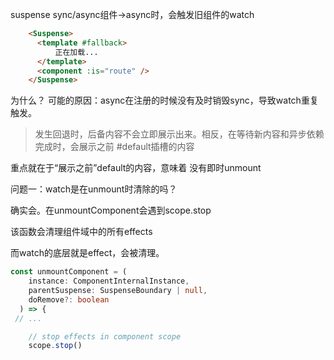 suspense
sync/async组件->async时，会触发旧组件的watch
```html
    <Suspense>
      <template #fallback>
          正在加载...
      </template>
      <component :is="route" />
    </Suspense>
```

为什么？
可能的原因：async在注册的时候没有及时销毁sync，导致watch重复触发。

> 发生回退时，后备内容不会立即展示出来。相反，<Suspense>在等待新内容和异步依赖完成时，会展示之前 #default插槽的内容

重点就在于“展示之前”default的内容，意味着 没有即时unmount

问题一：watch是在unmount时清除的吗？

确实会。在unmountComponent会遇到scope.stop

该函数会清理组件域中的所有effects

而watch的底层就是effect，会被清理。

```typescript
const unmountComponent = (
    instance: ComponentInternalInstance,
    parentSuspense: SuspenseBoundary | null,
    doRemove?: boolean
  ) => {
 // ...

    // stop effects in component scope
    scope.stop()
```

​	